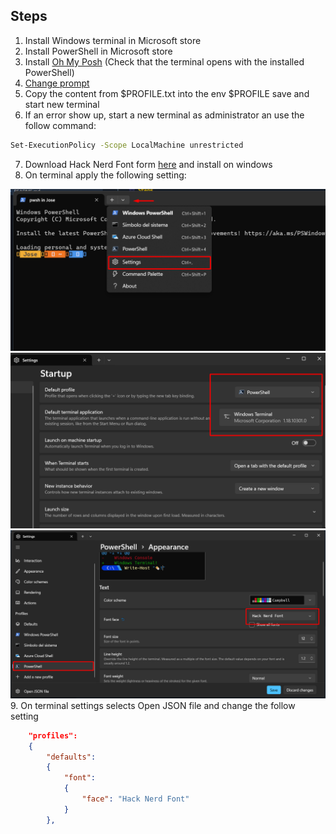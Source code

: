 ## Steps

1. Install Windows terminal in Microsoft store
2. Install PowerShell in Microsoft store
3. Install [Oh My Posh](https://ohmyposh.dev/docs/installation/windows) (Check that the terminal opens with the installed PowerShell)
4. [Change prompt](https://ohmyposh.dev/docs/installation/prompt)
5. Copy the content from \$PROFILE.txt into the env $PROFILE save and start new terminal
6. If an error show up, start a new terminal as administrator an use the follow command:

```bash
Set-ExecutionPolicy -Scope LocalMachine unrestricted
```

7. Download Hack Nerd Font form [here](https://www.nerdfonts.com/font-downloads) and install on windows
8. On terminal apply the following setting:

![settings](settings.png)
![settings](settings2.png)
![settings](settings3.png) 9. On terminal settings selects Open JSON file and change the follow setting

```json
    "profiles":
    {
        "defaults":
        {
            "font":
            {
                "face": "Hack Nerd Font"
            }
        },
```
